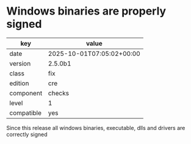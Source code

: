 [//]: # (werk v2)
# Windows binaries are properly signed

key        | value
---------- | ---
date       | 2025-10-01T07:05:02+00:00
version    | 2.5.0b1
class      | fix
edition    | cre
component  | checks
level      | 1
compatible | yes

Since this release all windows binaries, executable, 
dlls and drivers are correctly signed
